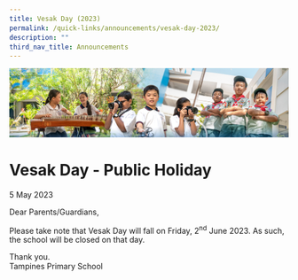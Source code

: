 ```yaml
---
title: Vesak Day (2023)
permalink: /quick-links/announcements/vesak-day-2023/
description: ""
third_nav_title: Announcements
---
```

![](/images/AboutUs.jpg)

Vesak Day - Public Holiday
========================
5 May 2023

Dear Parents/Guardians,

  
Please take note that Vesak Day will fall on Friday, 2<sup>nd</sup> June 2023. As such, the school will be closed on that day. 
  

Thank you.<br>
Tampines Primary School